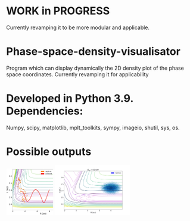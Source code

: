 # WORK in PROGRESS
Currently revamping it to be more modular and applicable.
# Phase-space-density-visualisator
Program which can display dynamically the 2D density plot of the phase space coordinates.
Currently revamping it for applicability

# Developed in Python 3.9. Dependencies: 

Numpy, scipy, matplotlib, mplt_toolkits, sympy, imageio, shutil, sys, os.


# Possible outputs 

<img src="toc.jpg" width="25%" height="25%" /> <img src="v1_replica_fps4_R_Elow.gif" width="40%" height="40%" />


